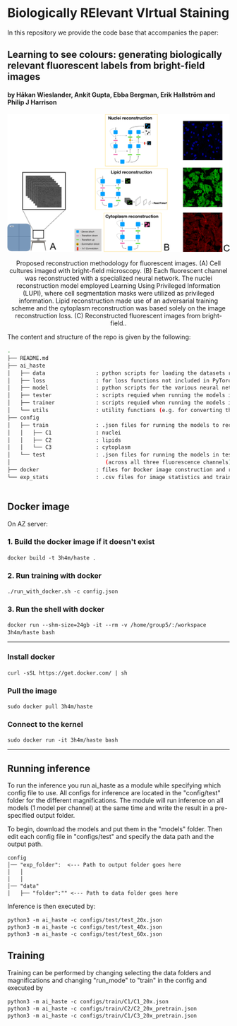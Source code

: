 # Biologically RElevant VIrtual Staining

In this repository we provide the code base that accompanies the paper:

## Learning to see colours: generating biologically relevant fluorescent labels from bright-field images

#### by Håkan Wieslander, Ankit Gupta, Ebba Bergman, Erik Hallström and Philip J Harrison

<p>
    <img src="overview.png" alt="drawing" style="width:1200px;"/>
    <center>Proposed reconstruction methodology for fluorescent images. (A) Cell cultures imaged with bright-field microscopy. (B) Each fluorescent channel was reconstructed with a specialized neural network. The nuclei reconstruction model employed Learning Using Privileged Information (LUPI), where cell segmentation masks were utilized as privileged information. Lipid reconstruction made use of an adversarial training scheme and the cytoplasm reconstruction was based solely on the image reconstruction loss. (C) Reconstructed fluorescent images from bright-field..</center>
</p>

The content and structure of the repo is given by the following: 

```sh
.
├── README.md
├── ai_haste
│   ├── data                : python scripts for loading the datasets required
│   ├── loss                : for loss functions not included in PyTorch
│   ├── model               : python scripts for the various neural networks
│   ├── tester              : scripts requied when running the models in test mode
│   ├── trainer             : scripts requied when running the models in train mode
│   └── utils               : utility functions (e.g. for converting the images to numpy arrays for faster data loading)
├── config
│   ├── train               : .json files for running the models to reconstruct the three fluorescence channels
│   │   ├── C1              : nuclei          
│   │   ├── C2              : lipids
│   │   └── C3              : cytoplasm
│   └── test                : .json files for running the models in test mode for the three resolutions
│                              (across all three fluorescence channels)
├── docker                  : files for Docker image construction and running
└── exp_stats               : .csv files for image statistics and train/test splits 
    
```
## Docker image
On AZ server:

### 1. Build the docker image if it doesn't exist
`docker build -t 3h4m/haste .`

### 2. Run training with docker
`./run_with_docker.sh -c config.json`

### 3. Run the shell with docker
`docker run --shm-size=24gb -it --rm -v /home/group5/:/workspace 3h4m/haste bash`

---

### Install docker
`curl -sSL https://get.docker.com/ | sh`

### Pull the image 
`sudo docker pull 3h4m/haste`

### Connect to the kernel
`sudo docker run -it 3h4m/haste bash`

---

## Running inference

To run the inference you run ai_haste as a module while specifying which config file to use. All configs for inference are located in the "config/test" folder for the different magnifications. The module will run inference on all models (1 model per channel) at the same time and write the result in a pre-specified output folder.

To begin, download the models and put them in the "models" folder. Then edit each config file in "configs/test" and specify the data path and the output path.
```
config
│── "exp_folder":  <--- Path to output folder goes here            
│   │
│   │
│── "data"             
│   ├── "folder":"" <--- Path to data folder goes here
```

Inference is then executed by:
```
python3 -m ai_haste -c configs/test/test_20x.json 
python3 -m ai_haste -c configs/test/test_40x.json 
python3 -m ai_haste -c configs/test/test_60x.json 
```
## Training
Training can be performed by changing selecting the data folders and magnifications and changing "run_mode" to "train" in the config and executed by

```
python3 -m ai_haste -c configs/train/C1/C1_20x.json 
python3 -m ai_haste -c configs/train/C2/C2_20x_pretrain.json 
python3 -m ai_haste -c configs/train/C1/C3_20x_pretrain.json 
```
